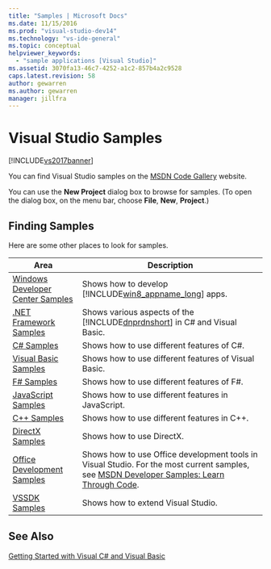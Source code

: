 ```yaml
---
title: "Samples | Microsoft Docs"
ms.date: 11/15/2016
ms.prod: "visual-studio-dev14"
ms.technology: "vs-ide-general"
ms.topic: conceptual
helpviewer_keywords:
  - "sample applications [Visual Studio]"
ms.assetid: 3070fa13-46c7-4252-a1c2-857b4a2c9528
caps.latest.revision: 58
author: gewarren
ms.author: gewarren
manager: jillfra
---
```

# Visual Studio Samples
[!INCLUDE[vs2017banner](../includes/vs2017banner.md)]

You can find Visual Studio samples on the [MSDN Code Gallery](http://go.microsoft.com/fwlink/?LinkID=127810) website.

 You can use the **New Project** dialog box to browse for samples. (To open the dialog box, on the menu bar, choose **File**, **New**, **Project**.)

## Finding Samples
 Here are some other places to look for samples.

|Area|Description|
|----------|-----------------|
|[Windows Developer Center Samples](http://go.microsoft.com/fwlink/?LinkID=255278)|Shows how to develop [!INCLUDE[win8_appname_long](../includes/win8-appname-long-md.md)] apps.|
|[.NET Framework Samples](https://msdn.microsoft.com/177055f8-4a1f-43e7-aee6-995c196079b1)|Shows various aspects of the [!INCLUDE[dnprdnshort](../includes/dnprdnshort-md.md)] in C# and Visual Basic.|
|[C# Samples](http://code.msdn.microsoft.com/site/search?f%5B0%5D.Type=ProgrammingLanguage&f%5B0%5D.Value=C%23&f%5B0%5D.Text=C%23)|Shows how to use different features of C#.|
|[Visual Basic Samples](http://code.msdn.microsoft.com/site/search?f%5B0%5D.Type=ProgrammingLanguage&f%5B0%5D.Value=VB&f%5B0%5D.Text=VB.NET)|Shows how to use different features of Visual Basic.|
|[F# Samples](http://code.msdn.microsoft.com/site/search?f%5B0%5D.Type=ProgrammingLanguage&f%5B0%5D.Value=F%23&f%5B0%5D.Text=F%23)|Shows how to use different features of F#.|
|[JavaScript Samples](http://code.msdn.microsoft.com/site/search?f%5B0%5D.Type=ProgrammingLanguage&f%5B0%5D.Value=JavaScript)|Shows how to use different features in JavaScript.|
|[C++ Samples](http://code.msdn.microsoft.com/site/search?f%5B0%5D.Type=ProgrammingLanguage&f%5B0%5D.Value=C%2B%2B)|Shows how to use different features in C++.|
|[DirectX Samples](http://code.msdn.microsoft.com/site/search?query=DirectX&f%5B1%5D.Value=DirectX&f%5B1%5D.Type=SearchText&f%5B0%5D.Value=C%20%20&f%5B0%5D.Type=ProgrammingLanguage&f%5B0%5D.Text=Invalid%20Value&ac=2)|Shows how to use DirectX.|
|[Office Development Samples](https://msdn.microsoft.com/library/9ebc7de2-59dd-414c-888b-7549d3c3543c)|Shows how to use Office development tools in Visual Studio. For the most current samples, see [MSDN Developer Samples: Learn Through Code](http://go.microsoft.com/fwlink/?LinkID=248199).|
|[VSSDK Samples](https://aka.ms/vs2015sdksamples)|Shows how to extend Visual Studio.|

## See Also
 [Getting Started with Visual C# and Visual Basic](../ide/getting-started-with-visual-csharp-and-visual-basic.md)
